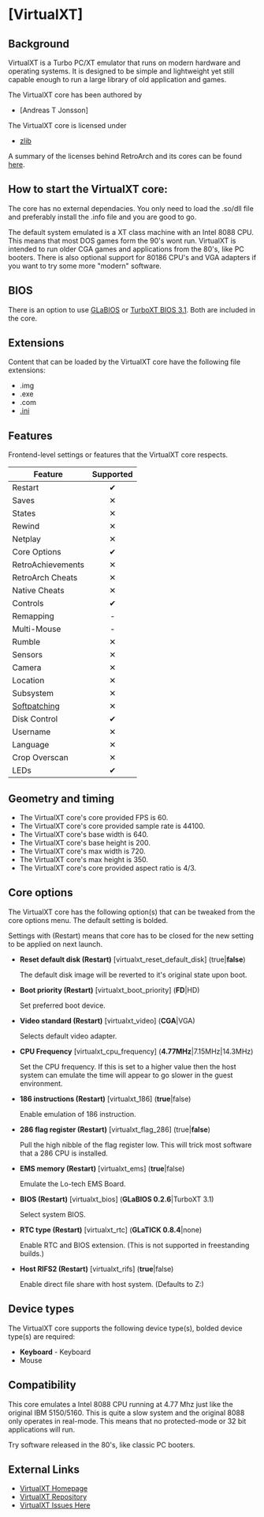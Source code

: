 # [VirtualXT]

## Background

VirtualXT is a Turbo PC/XT emulator that runs on modern hardware and operating systems. It is designed to be simple and lightweight yet still capable enough to run a large library of old application and games.

The VirtualXT core has been authored by

- [Andreas T Jonsson]

The VirtualXT core is licensed under

- [zlib](https://spdx.org/licenses/Zlib.html)

A summary of the licenses behind RetroArch and its cores can be found [here](../development/licenses.md).

## How to start the VirtualXT core:

The core has no external dependacies. You only need to load the .so/dll file and preferably install the .info file and you are good to go.

The default system emulated is a XT class machine with an Intel 8088 CPU. This means that most DOS games form the 90's wont run. VirtualXT is intended to run older CGA games and applications from the 80's, like PC booters.
There is also optional support for 80186 CPU's and VGA adapters if you want to try some more "modern" software.

## BIOS

There is an option to use [GLaBIOS](https://github.com/640-KB/GLaBIOS/) or [TurboXT BIOS 3.1](https://www.phatcode.net/downloads.php?id=101). Both are included in the core.

## Extensions

Content that can be loaded by the VirtualXT core have the following file extensions:

- .img
- .exe
- .com
- [.ini](https://raw.githubusercontent.com/virtualxt/virtualxt/refs/heads/develop/tools/config/basic.ini)

## Features

Frontend-level settings or features that the VirtualXT core respects.

| Feature           | Supported |
|-------------------|:---------:|
| Restart           | ✔         |
| Saves             | ✕         |
| States            | ✕         |
| Rewind            | ✕         |
| Netplay           | ✕         |
| Core Options      | ✔         |
| RetroAchievements | ✕         |
| RetroArch Cheats  | ✕         |
| Native Cheats     | ✕         |
| Controls          | ✔         |
| Remapping         | -         |
| Multi-Mouse       | -         |
| Rumble            | ✕         |
| Sensors           | ✕         |
| Camera            | ✕         |
| Location          | ✕         |
| Subsystem         | ✕         |
| [Softpatching](../guides/softpatching.md) | ✕         |
| Disk Control      | ✔         |
| Username          | ✕         |
| Language          | ✕         |
| Crop Overscan     | ✕         |
| LEDs              | ✔         |

## Geometry and timing

- The VirtualXT core's core provided FPS is 60.
- The VirtualXT core's core provided sample rate is 44100.
- The VirtualXT core's base width is 640.
- The VirtualXT core's base height is 200.
- The VirtualXT core's max width is 720.
- The VirtualXT core's max height is 350.
- The VirtualXT core's core provided aspect ratio is 4/3.

## Core options

The VirtualXT core has the following option(s) that can be tweaked from the core options menu. The default setting is bolded.

Settings with (Restart) means that core has to be closed for the new setting to be applied on next launch.

- **Reset default disk (Restart)** [virtualxt_reset_default_disk] (true|**false**)

	The default disk image will be reverted to it's original state upon boot.
	
- **Boot priority (Restart)** [virtualxt_boot_priority] (**FD**|HD)

	Set preferred boot device.

- **Video standard (Restart)** [virtualxt_video] (**CGA**|VGA)

	Selects default video adapter.

- **CPU Frequency** [virtualxt_cpu_frequency] (**4.77MHz**|7.15MHz|14.3MHz)

	Set the CPU frequency. If this is set to a higher value then the host system can emulate
	the time will appear to go slower in the guest environment.

- **186 instructions (Restart)** [virtualxt_186] (**true**|false)

	Enable emulation of 186 instruction.

- **286 flag register (Restart)** [virtualxt_flag_286] (true|**false**)

	Pull the high nibble of the flag register low. This will trick most software that a 286 CPU is installed.

- **EMS memory (Restart)** [virtualxt_ems] (**true**|false)

	Emulate the Lo-tech EMS Board.

- **BIOS (Restart)** [virtualxt_bios] (**GLaBIOS 0.2.6**|TurboXT 3.1)

	Select system BIOS.

- **RTC type (Restart)** [virtualxt_rtc] (**GLaTICK 0.8.4**|none)

	Enable RTC and BIOS extension. (This is not supported in freestanding builds.)

- **Host RIFS2 (Restart)** [virtualxt_rifs] (**true**|false)

	Enable direct file share with host system. (Defaults to Z:)

## Device types

The VirtualXT core supports the following device type(s), bolded device type(s) are required:

- **Keyboard** - Keyboard
- Mouse

## Compatibility

This core emulates a Intel 8088 CPU running at 4.77 Mhz just like the original IBM 5150/5160. This is quite a slow system and the original 8088 only operates in real-mode. This means that no protected-mode or 32 bit applications will run.

Try software released in the 80's, like classic PC booters.

## External Links

- [VirtualXT Homepage](https://virtualxt.org)
- [VirtualXT Repository](https://github.com/virtualxt/virtualxt)
- [VirtualXT Issues Here](https://github.com/virtualxt/virtualxt/issues)
